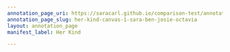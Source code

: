 ```yaml
---
annotation_page_uri: https://saracarl.github.io/comparison-test/annotations/her-kind-canvas-1-sara-ben-josie-octavia.json
annotation_page_slug: her-kind-canvas-1-sara-ben-josie-octavia
layout: annotation_page
manifest_label: Her Kind

---
```


